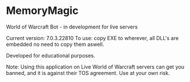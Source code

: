 # MemoryMagic

World of Warcraft Bot - in development for live servers

Current version: 7.0.3.22810
To use: copy EXE to wherever, all DLL's are embedded no need to copy them aswell.

Developed for educational purposes.

Note: Using this application on Live World of Warcraft servers can get you banned, 
      and it is against their TOS agreement. Use at your own risk.
	  
